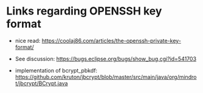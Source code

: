 # Links regarding OPENSSH key format

* nice read: <https://coolaj86.com/articles/the-openssh-private-key-format/>

* See discussion:
<https://bugs.eclipse.org/bugs/show_bug.cgi?id=541703>

* implementation of bcrypt_pbkdf:
<https://github.com/kruton/jbcrypt/blob/master/src/main/java/org/mindrot/jbcrypt/BCrypt.java>
